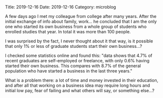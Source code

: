 Title: 2019-12-16
Date: 2019-12-16
Category: microblog

A few days ago I met my colleague from college after many years. After the initial exchange of info about family, work... he concluded that I am the only one who started its own business from a whole group of students who enrolled studies that year. In total it was more than 100 people.  

I was surprised by the fact, I never thought about it that way, is it possible that only 1% or less of graduate students start their own business...? 

I checked some statistics online and found this: "data shows that 4.7% of recent graduates are self-employed or freelance, with only 0.6% having started their own business. This compares with 8.7% of the general population who have started a business in the last three years."

What is a problem there: a lot of time and money invested in their education, and after all that working on a business idea may require long hours and initial low pay, fear of failing and what others will say, or something else...?  